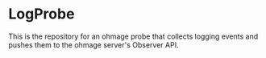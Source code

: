 LogProbe
========

This is the repository for an ohmage probe that collects logging events and pushes them to the ohmage server's Observer API.